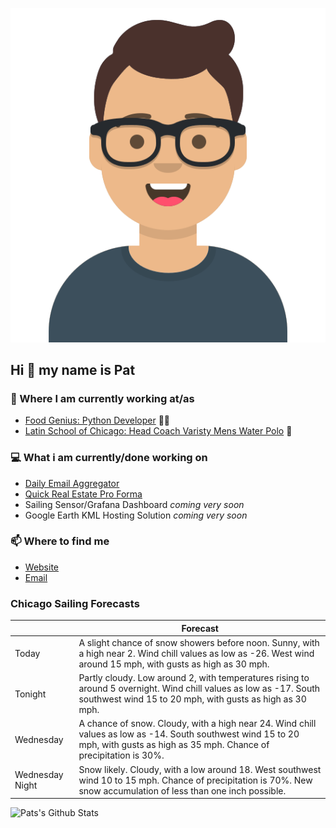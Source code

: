 [![Social banner for p-j-falconer](https://raw.githubusercontent.com/P-J-FALCONER/P-J-FALCONER/master/assets/avataaars.svg)](https://patfalconer.com/)
## Hi :wave: my name is Pat

### 💼 Where I am currently working at/as
- [Food Genius: Python Developer](https://getfoodgenius.com/) 🍔🐍
- [Latin School of Chicago: Head Coach Varisty Mens Water Polo](https://www.latinschool.org/) 🤽


### 💻 What i am currently/done working on
 - [Daily Email Aggregator](https://github.com/P-J-FALCONER/dott_daily_mail)
 - [Quick Real Estate Pro Forma](https://github.com/P-J-FALCONER/henry)
 - Sailing Sensor/Grafana Dashboard *coming very soon*
 - Google Earth KML Hosting Solution *coming very soon*

### 📫 Where to find me
 - [Website](https://patfalconer.com/)
 - [Email](mailto:patrick.j.falconer@gmail.com)


### Chicago Sailing Forecasts
|   | Forecast  |
|---|---|
| Today | A slight chance of snow showers before noon. Sunny, with a high near 2. Wind chill values as low as -26. West wind around 15 mph, with gusts as high as 30 mph. |
| Tonight | Partly cloudy. Low around 2, with temperatures rising to around 5 overnight. Wind chill values as low as -17. South southwest wind 15 to 20 mph, with gusts as high as 30 mph. |
| Wednesday | A chance of snow. Cloudy, with a high near 24. Wind chill values as low as -14. South southwest wind 15 to 20 mph, with gusts as high as 35 mph. Chance of precipitation is 30%. |
| Wednesday Night | Snow likely. Cloudy, with a low around 18. West southwest wind 10 to 15 mph. Chance of precipitation is 70%. New snow accumulation of less than one inch possible. |

![Pats's Github Stats](https://github-readme-stats.vercel.app/api?username=p-j-falconer&show_icons=true&theme=radical)
